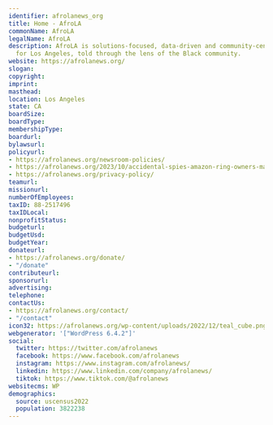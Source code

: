 ```yaml
---
identifier: afrolanews_org
title: Home - AfroLA
commonName: AfroLA
legalName: AfroLA
description: AfroLA is solutions-focused, data-driven and community-centered journalism
  for Los Angeles, told through the lens of the Black community.
website: https://afrolanews.org/
slogan:
copyright:
imprint:
masthead:
location: Los Angeles
state: CA
boardSize:
boardType:
membershipType:
boardurl:
bylawsurl:
policyurl:
- https://afrolanews.org/newsroom-policies/
- https://afrolanews.org/2023/10/accidental-spies-amazon-ring-owners-may-be-unknowingly-emailing-police/
- https://afrolanews.org/privacy-policy/
teamurl:
missionurl:
numberOfEmployees:
taxID: 88-2517496
taxIDLocal:
nonprofitStatus:
budgeturl:
budgetUsd:
budgetYear:
donateurl:
- https://afrolanews.org/donate/
- "/donate"
contributeurl:
sponsorurl:
advertising:
telephone:
contactUs:
- https://afrolanews.org/contact/
- "/contact"
icon32: https://afrolanews.org/wp-content/uploads/2022/12/teal_cube.png
webgenerator: '["WordPress 6.4.2"]'
social:
  twitter: https://twitter.com/afrolanews
  facebook: https://www.facebook.com/afrolanews
  instagram: https://www.instagram.com/afrolanews/
  linkedin: https://www.linkedin.com/company/afrolanews/
  tiktok: https://www.tiktok.com/@afrolanews
websitecms: WP
demographics:
  source: uscensus2022
  population: 3822238
---
```

